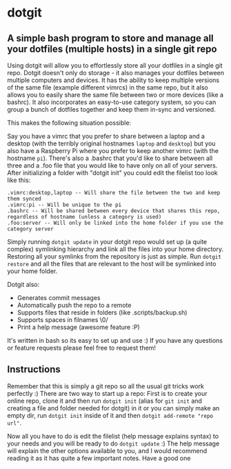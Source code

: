 # dotgit
## A simple bash program to store and manage all your dotfiles (multiple hosts) in a single git repo

Using dotgit will allow you to effortlessly store all your dotfiles in a single git repo. Dotgit doesn't only do storage - it also manages your dotfiles between multiple computers and devices. It has the ability to keep multiple versions of the same file (example different vimrcs) in the same repo, but it also allows you to easily share the same file between two or more devices (like a bashrc). It also incorporates an easy-to-use category system, so you can group a bunch of dotfiles together and keep them in-sync and versioned.

This makes the following situation possible:

Say you have a vimrc that you prefer to share between a laptop and a desktop (with the terribly original hostnames `laptop` and `desktop`) but you also have a Raspberry Pi where you prefer to keep another vimrc (with the hostname `pi`). There's also a .bashrc that you'd like to share between all three and a .foo file that you would like to have only on all of your servers. After initializing a folder with "dotgit init" you could edit the filelist too look like this:

```
.vimrc:desktop,laptop -- Will share the file between the two and keep them synced
.vimrc:pi -- Will be unique to the pi
.bashrc -- Will be shared between every device that shares this repo, regardless of hostname (unless a category is used)
.foo:server -- Will only be linked into the home folder if you use the category server
```
Simply running `dotgit update` in your dotgit repo would set up (a quite complex) symlinking hierarchy and link all the files into your home directory. Restoring all your symlinks from the repository is just as simple. Run `dotgit restore` and all the files that are relevant to the host will be symlinked into your home folder.

Dotgit also:
* Generates commit messages
* Automatically push the repo to a remote
* Supports files that reside in folders (like .scripts/backup.sh)
* Supports spaces in filnames \0/
* Print a help message (awesome feature :P)

It's written in bash so its easy to set up and use :) If you have any questions or feature requests please feel free to request them!

## Instructions
Remember that this is simply a git repo so all the usual git tricks work perfectly :)
There are two way to start up a repo: First is to create your online repo, clone it and then run `dotgit init` (alias for `git init` and creating a file and folder needed for dotgit) in it or you can simply make an empty dir, run `dotgit init` inside of it and then `dotgit add-remote "repo url"`.

Now all you have to do is edit the filelist (help message explains syntax) to your needs and you will be ready to do `dotgit update` :) The help message will explain the other options available to you, and I would recommend reading it as it has quite a few important notes. Have a good one
